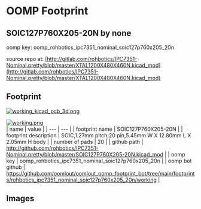 # OOMP Footprint  
## SOIC127P760X205-20N  by none  
  
oomp key: oomp_rohbotics_ipc7351_nominal_soic127p760x205_20n  
  
source repo at: [http://gitlab.com/rohbotics/IPC7351-Nominal.pretty/blob/master/XTAL1200X480X460N.kicad_mod](http://gitlab.com/rohbotics/IPC7351-Nominal.pretty/blob/master/XTAL1200X480X460N.kicad_mod)  
## Footprint  
  
[![working_kicad_pcb_3d.png](working_kicad_pcb_3d_600.png)](working_kicad_pcb_3d.png)  
  
[![working.png](working_600.png)](working.png)  
| name | value | 
| --- | --- | 
| footprint name | SOIC127P760X205-20N | 
| footprint description | SOIC,1.27mm pitch;20 pin,5.45mm W X 12.80mm L X 2.05mm H body | 
| number of pads | 20 | 
| github path | http://github.com/rohbotics/IPC7351-Nominal.pretty/blob/master/SOIC127P760X205-20N.kicad_mod | 
| oomp key | oomp_rohbotics_ipc7351_nominal_soic127p760x205_20n | 
| oomp bot github | https://github.com/oomlout/oomlout_oomp_footprint_bot/tree/main/footprints/rohbotics_ipc7351_nominal_soic127p760x205_20n/working | 
## Images  
